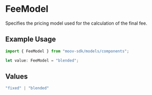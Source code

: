 # FeeModel

Specifies the pricing model used for the calculation of the final fee.

## Example Usage

```typescript
import { FeeModel } from "moov-sdk/models/components";

let value: FeeModel = "blended";
```

## Values

```typescript
"fixed" | "blended"
```